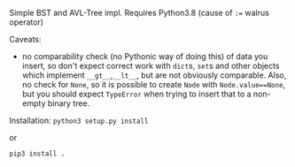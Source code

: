 Simple BST and AVL-Tree impl. Requires Python3.8 (cause of `:=` walrus operator)

Caveats:
- no comparability check (no Pythonic way of doing this) of data you insert, so don't expect correct work with `dict`s, `set`s and other objects which implement `__gt__`,`__lt__`, but are not obviously comparable. Also, no check for `None`, so it is possible to create `Node` with `Node.value==None`, but you should expect `TypeError` when trying to insert that to a non-empty binary tree.

Installation:
`python3 setup.py install`

or

`pip3 install .`